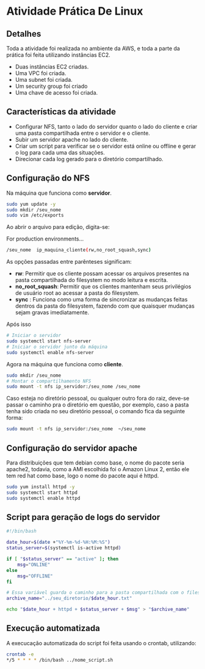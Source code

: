 # Atividade Prática De Linux
## Detalhes
Toda a atividade foi realizada no ambiente da AWS, e toda a parte da prática foi feita utilizando instâncias EC2.

- Duas instâncias EC2 criadas.
- Uma VPC foi criada.
- Uma subnet foi criada.
- Um security group foi criado
- Uma chave de acesso foi criada.

## Características da atividade

- Configurar NFS, tanto o lado do servidor quanto o lado do cliente e criar uma pasta compartilhada entre o servidor e o cliente.
- Subir um servidor apache no lado do cliente.
- Criar um script para verificar se o servidor está online ou offline e gerar o log para cada uma das situações.
- Direcionar cada log gerado para o diretório compartilhado.

## Configuração do NFS


Na máquina que funciona como **servidor**.

```sh
sudo yum update -y
sudo mkdir /seu_nome
sudo vim /etc/exports
```

Ao abrir o arquivo para edição, digita-se:

For production environments...

```sh
/seu_nome  ip_maquina_cliente(rw,no_root_squash,sync)
```

As opções passadas entre parênteses significam:
- **rw**: Permitir que os cliente possam acessar os arquivos presentes na pasta compartilhada do filesystem no modo leitura e escrita.
- **no_root_squash**: Permitir que os clientes mantenham seus privilégios de usuário root ao acessar a pasta do filesystem.
- **sync** : Funciona como uma forma de sincronizar as mudanças feitas dentros da pasta do filesystem, fazendo com que quaisquer mudanças sejam gravas imediatamente.


Após isso 

```sh
# Iniciar o servidor
sudo systemctl start nfs-server
# Iniciar o servidor junto da máquina
sudo systemctl enable nfs-server 
```

Agora na máquina que funciona como **cliente**.

```sh
sudo mkdir /seu_nome
# Montar o compartilhamento NFS
sudo mount -t nfs ip_servidor:/seu_nome /seu_nome
```

Caso esteja no diretório pessoal, ou qualquer outro fora do raiz, deve-se passar o caminho pra o diretório em questão, por exemplo, caso a pasta tenha sido criada no seu diretório pessoal, o comando fica da seguinte forma: 

```sh
sudo mount -t nfs ip_servidor:/seu_nome  ~/seu_nome
```

## Configuração do servidor apache

Para distribuições que tem debian como base, o nome do pacote seria apache2, todavia, como a AMI escolhida foi o Amazon Linux 2, então ele tem red hat como base, logo o nome do pacote aqui é httpd.

```sh
sudo yum install httpd -y
sudo systemctl start httpd
sudo systemctl enable httpd
```

## Script para geração de logs do servidor 

```sh
#!/bin/bash

date_hour=$(date +"%Y-%m-%d-%H:%M:%S")
status_server=$(systemctl is-active httpd)

if [ "$status_server" == "active" ]; then
    msg="ONLINE"
else
    msg="OFFLINE"
fi

# Essa variável guarda o caminho para a pasta compartilhada com o filesystem
archive_name="../seu_diretorio/$date_hour.txt"

echo "$date_hour + httpd + $status_server + $msg" > "$archive_name"

```

## Execução automatizada

A execucação automatizada do script foi feita usando o crontab, utilizando:

```sh
crontab -e
*/5 * * * * /bin/bash ../nome_script.sh
```
